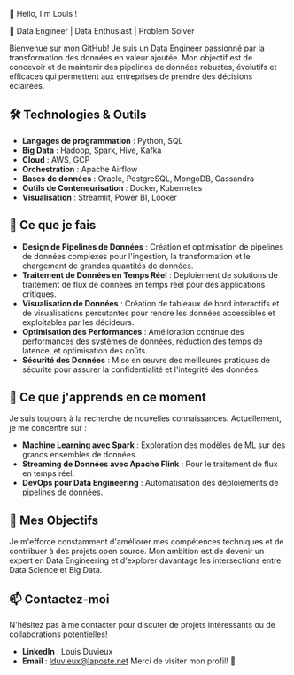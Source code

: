 👋 Hello, I'm Louis !

🚀 Data Engineer | Data Enthusiast | Problem Solver

Bienvenue sur mon GitHub! Je suis un Data Engineer passionné par la transformation des données en valeur ajoutée. Mon objectif est de concevoir et de maintenir des pipelines de données robustes, évolutifs et efficaces qui permettent aux entreprises de prendre des décisions éclairées.

## 🛠️ Technologies & Outils
- **Langages de programmation** : Python, SQL
- **Big Data** : Hadoop, Spark, Hive, Kafka
- **Cloud** : AWS, GCP
- **Orchestration** : Apache Airflow
- **Bases de données** : Oracle, PostgreSQL, MongoDB, Cassandra
- **Outils de Conteneurisation** : Docker, Kubernetes
- **Visualisation** : Streamlit, Power BI, Looker


## 🧠 Ce que je fais
- **Design de Pipelines de Données** : Création et optimisation de pipelines de données complexes pour l'ingestion, la transformation et le chargement de grandes quantités de données.
- **Traitement de Données en Temps Réel** : Déploiement de solutions de traitement de flux de données en temps réel pour des applications critiques.
- **Visualisation de Données** : Création de tableaux de bord interactifs et de visualisations percutantes pour rendre les données accessibles et exploitables par les décideurs.
- **Optimisation des Performances** : Amélioration continue des performances des systèmes de données, réduction des temps de latence, et optimisation des coûts.
- **Sécurité des Données** : Mise en œuvre des meilleures pratiques de sécurité pour assurer la confidentialité et l'intégrité des données.


## 🌱 Ce que j'apprends en ce moment
Je suis toujours à la recherche de nouvelles connaissances. Actuellement, je me concentre sur :

- **Machine Learning avec Spark** : Exploration des modèles de ML sur des grands ensembles de données.
- **Streaming de Données avec Apache Flink** : Pour le traitement de flux en temps réel.
- **DevOps pour Data Engineering** : Automatisation des déploiements de pipelines de données.


## 🎯 Mes Objectifs
Je m'efforce constamment d'améliorer mes compétences techniques et de contribuer à des projets open source. Mon ambition est de devenir un expert en Data Engineering et d'explorer davantage les intersections entre Data Science et Big Data.

## 📫 Contactez-moi
N'hésitez pas à me contacter pour discuter de projets intéressants ou de collaborations potentielles!

- **LinkedIn** : Louis Duvieux
- **Email** : lduvieux@laposte.net
Merci de visiter mon profil! 🎉
